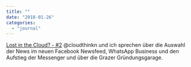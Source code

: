```yaml
---
title: ""
date: "2018-01-26"
categories: 
  - "journal"
---
```


[Lost in the Cloud? - #2](https://www.youtube.com/watch?v=4j083RTDpJM) @cloudthinkn und ich sprechen über die Auswahl der News im neuen Facebook Newsfeed, WhatsApp Business und den Aufstieg der Messenger und über die Grazer Gründungsgarage.
